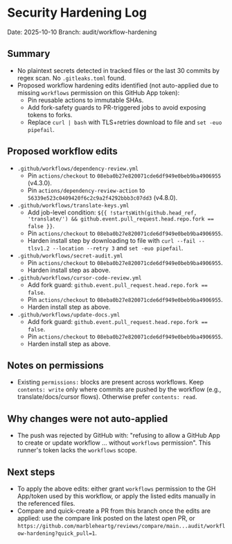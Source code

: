 # Security Hardening Log

Date: 2025-10-10
Branch: audit/workflow-hardening

## Summary
- No plaintext secrets detected in tracked files or the last 30 commits by regex scan. No `.gitleaks.toml` found.
- Proposed workflow hardening edits identified (not auto-applied due to missing `workflows` permission on this GitHub App token):
  - Pin reusable actions to immutable SHAs.
  - Add fork-safety guards to PR-triggered jobs to avoid exposing tokens to forks.
  - Replace `curl | bash` with TLS+retries download to file and `set -euo pipefail`.

## Proposed workflow edits
- `.github/workflows/dependency-review.yml`
  - Pin `actions/checkout` to `08eba0b27e820071cde6df949e0beb9ba4906955` (v4.3.0).
  - Pin `actions/dependency-review-action` to `56339e523c0409420f6c2c9a2f4292bbb3c07dd3` (v4.8.0).
- `.github/workflows/translate-keys.yml`
  - Add job-level condition: `${{ !startsWith(github.head_ref, 'translate/') && github.event.pull_request.head.repo.fork == false }}`.
  - Pin `actions/checkout` to `08eba0b27e820071cde6df949e0beb9ba4906955`.
  - Harden install step by downloading to file with `curl --fail --tlsv1.2 --location --retry 3` and `set -euo pipefail`.
- `.github/workflows/secret-audit.yml`
  - Pin `actions/checkout` to `08eba0b27e820071cde6df949e0beb9ba4906955`.
  - Harden install step as above.
- `.github/workflows/cursor-code-review.yml`
  - Add fork guard: `github.event.pull_request.head.repo.fork == false`.
  - Pin `actions/checkout` to `08eba0b27e820071cde6df949e0beb9ba4906955`.
  - Harden install step as above.
- `.github/workflows/update-docs.yml`
  - Add fork guard: `github.event.pull_request.head.repo.fork == false`.
  - Pin `actions/checkout` to `08eba0b27e820071cde6df949e0beb9ba4906955`.
  - Harden install step as above.

## Notes on permissions
- Existing `permissions:` blocks are present across workflows. Keep `contents: write` only where commits are pushed by the workflow (e.g., translate/docs/cursor flows). Otherwise prefer `contents: read`.

## Why changes were not auto-applied
- The push was rejected by GitHub with: "refusing to allow a GitHub App to create or update workflow ... without `workflows` permission". This runner's token lacks the `workflows` scope.

## Next steps
- To apply the above edits: either grant `workflows` permission to the GH App/token used by this workflow, or apply the listed edits manually in the referenced files.
- Compare and quick-create a PR from this branch once the edits are applied: use the compare link posted on the latest open PR, or `https://github.com/marbleheartg/reviews/compare/main...audit/workflow-hardening?quick_pull=1`.
